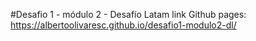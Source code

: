 #Desafio 1 - módulo 2 - Desafío Latam
link Github pages: https://albertoolivaresc.github.io/desafio1-modulo2-dl/